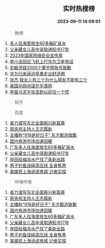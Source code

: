 <div align="center"><h2>实时热搜榜</h2><h4>2023-09-11 14:09:01</h4></div>

> 微博  

1. [多人往海里放生60多箱矿泉水](https://s.weibo.com/weibo?q=%23%E5%A4%9A%E4%BA%BA%E5%BE%80%E6%B5%B7%E9%87%8C%E6%94%BE%E7%94%9F60%E5%A4%9A%E7%AE%B1%E7%9F%BF%E6%B3%89%E6%B0%B4%23&t=31&band_rank=1&Refer=top)<br />
2. [父亲藏女儿高中录取通知书17年](https://s.weibo.com/weibo?q=%23%E7%88%B6%E4%BA%B2%E8%97%8F%E5%A5%B3%E5%84%BF%E9%AB%98%E4%B8%AD%E5%BD%95%E5%8F%96%E9%80%9A%E7%9F%A5%E4%B9%A617%E5%B9%B4%23&t=31&band_rank=2&Refer=top)<br />
3. [2023年国家网络安全宣传周](https://s.weibo.com/weibo?q=%232023%E5%B9%B4%E5%9B%BD%E5%AE%B6%E7%BD%91%E7%BB%9C%E5%AE%89%E5%85%A8%E5%AE%A3%E4%BC%A0%E5%91%A8%23&t=31&band_rank=3&Refer=top)<br />
4. [李小龙回应飞机上打华为卫星电话](https://s.weibo.com/weibo?q=%23%E6%9D%8E%E5%B0%8F%E9%BE%99%E5%9B%9E%E5%BA%94%E9%A3%9E%E6%9C%BA%E4%B8%8A%E6%89%93%E5%8D%8E%E4%B8%BA%E5%8D%AB%E6%98%9F%E7%94%B5%E8%AF%9D%23&t=31&band_rank=4&Refer=top)<br />
5. [俞敏洪就2000个董宇辉账号致歉](https://s.weibo.com/weibo?q=%23%E4%BF%9E%E6%95%8F%E6%B4%AA%E5%B0%B12000%E4%B8%AA%E8%91%A3%E5%AE%87%E8%BE%89%E8%B4%A6%E5%8F%B7%E8%87%B4%E6%AD%89%23&t=31&band_rank=5&Refer=top)<br />
6. [华为归来逼迫苹果走出舒适圈](https://s.weibo.com/weibo?q=%23%E5%8D%8E%E4%B8%BA%E5%BD%92%E6%9D%A5%E9%80%BC%E8%BF%AB%E8%8B%B9%E6%9E%9C%E8%B5%B0%E5%87%BA%E8%88%92%E9%80%82%E5%9C%88%23&t=31&band_rank=6&Refer=top)<br />
7. [张杰 我女儿有三个为什么朋友不能有三个](https://s.weibo.com/weibo?q=%E5%BC%A0%E6%9D%B0%20%E6%88%91%E5%A5%B3%E5%84%BF%E6%9C%89%E4%B8%89%E4%B8%AA%E4%B8%BA%E4%BB%80%E4%B9%88%E6%9C%8B%E5%8F%8B%E4%B8%8D%E8%83%BD%E6%9C%89%E4%B8%89%E4%B8%AA&t=31&band_rank=7&Refer=top)<br />
8. [美国功勋间谍在华落网](https://s.weibo.com/weibo?q=%23%E7%BE%8E%E5%9B%BD%E5%8A%9F%E5%8B%8B%E9%97%B4%E8%B0%8D%E5%9C%A8%E5%8D%8E%E8%90%BD%E7%BD%91%23&t=31&band_rank=8&Refer=top)<br />
9. [李晨马天宇张含韵以前住一个院](https://s.weibo.com/weibo?q=%23%E6%9D%8E%E6%99%A8%E9%A9%AC%E5%A4%A9%E5%AE%87%E5%BC%A0%E5%90%AB%E9%9F%B5%E4%BB%A5%E5%89%8D%E4%BD%8F%E4%B8%80%E4%B8%AA%E9%99%A2%23&t=31&band_rank=9&Refer=top)<br />

> 知乎  


> 百度  

1. [奋力谱写东北全面振兴新篇章](https://www.baidu.com/s?wd=%E5%A5%8B%E5%8A%9B%E8%B0%B1%E5%86%99%E4%B8%9C%E5%8C%97%E5%85%A8%E9%9D%A2%E6%8C%AF%E5%85%B4%E6%96%B0%E7%AF%87%E7%AB%A0&sa=fyb_news&rsv_dl=fyb_news)<br />
2. [原央视主持人王志履新](https://www.baidu.com/s?wd=%E5%8E%9F%E5%A4%AE%E8%A7%86%E4%B8%BB%E6%8C%81%E4%BA%BA%E7%8E%8B%E5%BF%97%E5%B1%A5%E6%96%B0&sa=fyb_news&rsv_dl=fyb_news)<br />
3. [主播称“918是好日子” 东方甄选致歉](https://www.baidu.com/s?wd=%E4%B8%BB%E6%92%AD%E7%A7%B0%E2%80%9C918%E6%98%AF%E5%A5%BD%E6%97%A5%E5%AD%90%E2%80%9D+%E4%B8%9C%E6%96%B9%E7%94%84%E9%80%89%E8%87%B4%E6%AD%89&sa=fyb_news&rsv_dl=fyb_news)<br />
4. [国内旅游市场加速回暖](https://www.baidu.com/s?wd=%E5%9B%BD%E5%86%85%E6%97%85%E6%B8%B8%E5%B8%82%E5%9C%BA%E5%8A%A0%E9%80%9F%E5%9B%9E%E6%9A%96&sa=fyb_news&rsv_dl=fyb_news)<br />
5. [广东多人往海里放生60多箱矿泉水](https://www.baidu.com/s?wd=%E5%B9%BF%E4%B8%9C%E5%A4%9A%E4%BA%BA%E5%BE%80%E6%B5%B7%E9%87%8C%E6%94%BE%E7%94%9F60%E5%A4%9A%E7%AE%B1%E7%9F%BF%E6%B3%89%E6%B0%B4&sa=fyb_news&rsv_dl=fyb_news)<br />
6. [父亲藏女儿高中录取通知书17年](https://www.baidu.com/s?wd=%E7%88%B6%E4%BA%B2%E8%97%8F%E5%A5%B3%E5%84%BF%E9%AB%98%E4%B8%AD%E5%BD%95%E5%8F%96%E9%80%9A%E7%9F%A5%E4%B9%A617%E5%B9%B4&sa=fyb_news&rsv_dl=fyb_news)<br />
7. [岸田给福岛水产找了条新出路](https://www.baidu.com/s?wd=%E5%B2%B8%E7%94%B0%E7%BB%99%E7%A6%8F%E5%B2%9B%E6%B0%B4%E4%BA%A7%E6%89%BE%E4%BA%86%E6%9D%A1%E6%96%B0%E5%87%BA%E8%B7%AF&sa=fyb_news&rsv_dl=fyb_news)<br />
8. [男子钓鱼误碰高压线 全身焦黑](https://www.baidu.com/s?wd=%E7%94%B7%E5%AD%90%E9%92%93%E9%B1%BC%E8%AF%AF%E7%A2%B0%E9%AB%98%E5%8E%8B%E7%BA%BF+%E5%85%A8%E8%BA%AB%E7%84%A6%E9%BB%91&sa=fyb_news&rsv_dl=fyb_news)<br />
9. [美媒把上海说成鬼城 记者实探](https://www.baidu.com/s?wd=%E7%BE%8E%E5%AA%92%E6%8A%8A%E4%B8%8A%E6%B5%B7%E8%AF%B4%E6%88%90%E9%AC%BC%E5%9F%8E+%E8%AE%B0%E8%80%85%E5%AE%9E%E6%8E%A2&sa=fyb_news&rsv_dl=fyb_news)<br />

> 哔哩哔哩  

1. [奋力谱写东北全面振兴新篇章](https://www.baidu.com/s?wd=%E5%A5%8B%E5%8A%9B%E8%B0%B1%E5%86%99%E4%B8%9C%E5%8C%97%E5%85%A8%E9%9D%A2%E6%8C%AF%E5%85%B4%E6%96%B0%E7%AF%87%E7%AB%A0&sa=fyb_news&rsv_dl=fyb_news)<br />
2. [原央视主持人王志履新](https://www.baidu.com/s?wd=%E5%8E%9F%E5%A4%AE%E8%A7%86%E4%B8%BB%E6%8C%81%E4%BA%BA%E7%8E%8B%E5%BF%97%E5%B1%A5%E6%96%B0&sa=fyb_news&rsv_dl=fyb_news)<br />
3. [主播称“918是好日子” 东方甄选致歉](https://www.baidu.com/s?wd=%E4%B8%BB%E6%92%AD%E7%A7%B0%E2%80%9C918%E6%98%AF%E5%A5%BD%E6%97%A5%E5%AD%90%E2%80%9D+%E4%B8%9C%E6%96%B9%E7%94%84%E9%80%89%E8%87%B4%E6%AD%89&sa=fyb_news&rsv_dl=fyb_news)<br />
4. [国内旅游市场加速回暖](https://www.baidu.com/s?wd=%E5%9B%BD%E5%86%85%E6%97%85%E6%B8%B8%E5%B8%82%E5%9C%BA%E5%8A%A0%E9%80%9F%E5%9B%9E%E6%9A%96&sa=fyb_news&rsv_dl=fyb_news)<br />
5. [广东多人往海里放生60多箱矿泉水](https://www.baidu.com/s?wd=%E5%B9%BF%E4%B8%9C%E5%A4%9A%E4%BA%BA%E5%BE%80%E6%B5%B7%E9%87%8C%E6%94%BE%E7%94%9F60%E5%A4%9A%E7%AE%B1%E7%9F%BF%E6%B3%89%E6%B0%B4&sa=fyb_news&rsv_dl=fyb_news)<br />
6. [父亲藏女儿高中录取通知书17年](https://www.baidu.com/s?wd=%E7%88%B6%E4%BA%B2%E8%97%8F%E5%A5%B3%E5%84%BF%E9%AB%98%E4%B8%AD%E5%BD%95%E5%8F%96%E9%80%9A%E7%9F%A5%E4%B9%A617%E5%B9%B4&sa=fyb_news&rsv_dl=fyb_news)<br />
7. [岸田给福岛水产找了条新出路](https://www.baidu.com/s?wd=%E5%B2%B8%E7%94%B0%E7%BB%99%E7%A6%8F%E5%B2%9B%E6%B0%B4%E4%BA%A7%E6%89%BE%E4%BA%86%E6%9D%A1%E6%96%B0%E5%87%BA%E8%B7%AF&sa=fyb_news&rsv_dl=fyb_news)<br />
8. [男子钓鱼误碰高压线 全身焦黑](https://www.baidu.com/s?wd=%E7%94%B7%E5%AD%90%E9%92%93%E9%B1%BC%E8%AF%AF%E7%A2%B0%E9%AB%98%E5%8E%8B%E7%BA%BF+%E5%85%A8%E8%BA%AB%E7%84%A6%E9%BB%91&sa=fyb_news&rsv_dl=fyb_news)<br />
9. [美媒把上海说成鬼城 记者实探](https://www.baidu.com/s?wd=%E7%BE%8E%E5%AA%92%E6%8A%8A%E4%B8%8A%E6%B5%B7%E8%AF%B4%E6%88%90%E9%AC%BC%E5%9F%8E+%E8%AE%B0%E8%80%85%E5%AE%9E%E6%8E%A2&sa=fyb_news&rsv_dl=fyb_news)<br />
